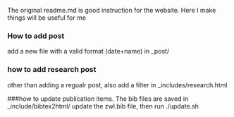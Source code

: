 The original readme.md is good instruction for the website. Here I make things will be useful for me


### How to add post
add a new file with a valid format (date+name) in _post/

### how to add research post
other than adding a regualr post, also add a filter in _includes/research.html


###how to update publication items.
The bib files are saved in _include/bibtex2html/
update the zwl.bib file, then run ./update.sh
